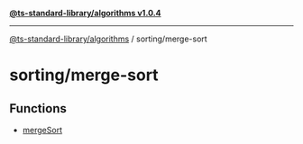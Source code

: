 [**@ts-standard-library/algorithms v1.0.4**](../../README.md)

***

[@ts-standard-library/algorithms](../../modules.md) / sorting/merge-sort

# sorting/merge-sort

## Functions

- [mergeSort](functions/mergeSort.md)
